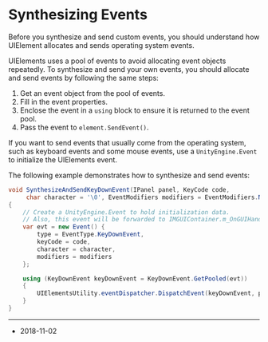 # Synthesizing Events

Before you synthesize and send custom events, you should understand how UIElement allocates and sends operating system events. 

UIElements uses a pool of events to avoid allocating event objects repeatedly. To synthesize and send your own events, you should allocate and send events by following the same steps:

1. Get an event object from the pool of events.
2. Fill in the event properties.
3. Enclose the event in a `using` block to ensure it is returned to the event pool.
4. Pass the event to  `element.SendEvent()`.

If you want to send events that usually come from the operating system, such as keyboard events and some mouse events, use a `UnityEngine.Event` to initialize the UIElements event.

The following example demonstrates how to synthesize and send events: 

```csharp
void SynthesizeAndSendKeyDownEvent(IPanel panel, KeyCode code,
     char character = '\0', EventModifiers modifiers = EventModifiers.None)
{
    // Create a UnityEngine.Event to hold initialization data.
    // Also, this event will be forwarded to IMGUIContainer.m_OnGUIHandler
    var evt = new Event() {
        type = EventType.KeyDownEvent,
        keyCode = code,
        character = character,
        modifiers = modifiers
    };

    using (KeyDownEvent keyDownEvent = KeyDownEvent.GetPooled(evt))
    {
        UIElementsUtility.eventDispatcher.DispatchEvent(keyDownEvent, panel);
    }
}

```

---
* <span class="page-edit">2018-11-02  <!-- include IncludeTextAmendPageSomeEdit --></span>

